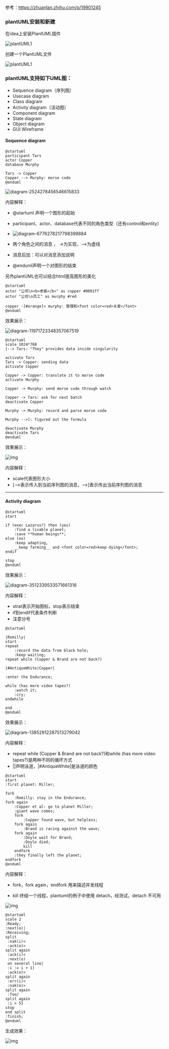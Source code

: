 参考：https://zhuanlan.zhihu.com/p/19901245

### plantUML安装和新建

在idea上安装PlantUML插件

![plantUML1](https://youcai922.github.io/99.src/img/plantUML2.png)

创建一个PlantUML文件

![plantUML1](https://youcai922.github.io/99.src/img/plantUML1.png)





### plantUML支持如下UML图：

- Sequence diagram（序列图）
- Usecase diagram
- Class diagram
- Activity diagram（活动图）
- Component diagram
- State diagram
- Object diagram
- GUI Wireframe

#### Sequence diagram

```
@startuml
participant Tars
actor Copper
database Murphy

Tars -> Copper
Copper --> Murphy: morse code
@enduml
```

![diagram-2524278456546615833](https://youcai922.github.io/99.src/img/diagram-2524278456546615833.png)

内容解释：

- @startuml 声明一个图形的起始

- participant、actor、database代表不同的角色类型（还有control和entity）
- ![diagram-6776278217798399884](https://youcai922.github.io/99.src/img/diagram-6776278217798399884.png)
- 两个角色之间的消息 ， ->为实现，-->为虚线
- 消息后加：可以对消息添加说明
- @enduml声明一个对图形的结束

另外plantUML也可以结合html提高图形的美化

```
@startuml
actor "公司\n<b>老板</b>" as copper #0091ff
actor "公司\n员工" as murphy #red

copper -[#orange]> murphy: 管理和<font color=red>关爱</font>
@enduml
```

效果展示：

![diagram-11971723348357067519](https://youcai922.github.io/99.src/img/diagram-11971723348357067519.png)



```
@startuml
scale 1024*768
[--> Tars: "They" provides data inside singularity

activate Tars
Tars -> Copper: sending data
activate Copper

Copper -> Copper: translate it to morse code
activate Murphy

Copper -> Murphy: send morse code through watch

Copper -> Tars: ask for next batch
deactivate Copper

Murphy -> Murphy: record and parse morse code

Murphy -->]: figured out the formula

deactivate Murphy
deactivate Tars
@enduml
```

效果展示：

![img](https://pic2.zhimg.com/80/ba12461d4887c272ac783475d3edd465_720w.jpg)

内容解释：

- scale代表图形大小
- [-->表示传入到当前序列图的消息，-->]表示传出当前序列图的消息

--------------



#### Activity diagram

```
@startuml
start

if (exec Lazarus?) then (yes)
    :find a livable planet;
    :save **human beings**;
else (no)
    :keep adapting,
    __keep farming__ and <font color=red>keep dying</font>;
endif

stop
@enduml
```

效果展示：

![diagram-3512339533571661316](https://youcai922.github.io/99.src/img/diagram-3512339533571661316.png)

内容解释：

- strat表示开始图标，stop表示结束
- if到endif代表条件判断
- 注意分号



```
@startuml

|Romilly|
start
repeat
    :record the data from black hole;
    :keep waiting;
repeat while (Copper & Brand are not back?)

|#AntiqueWhite|Copper|

:enter the Endurance;

while (has more video tapes?)
    :watch it;
    :cry;
endwhile

end
@enduml
```

效果展示：

![diagram-13852912287513279042](https://youcai922.github.io/99.src/img/diagram-13852912287513279042.png)

内容解释：

- repeat while (Copper & Brand are not back?)和while (has more video tapes?)是两种不同的循环方式
- ||声明泳道，|#AntiqueWhite|是泳道的颜色



```
@startuml
start
:first planet: Miller;

fork
    :Romilly: stay in the Endurance;
fork again
    :Copper et al: go to planet Miller;
    :giant wave comes;
    fork
        :Copper found wave, but helpless;
    fork again
        :Brand is racing against the wave;
    fork again
        :Doyle wait for Brand;
        :Doyle died;
        kill
    endfork
    :they finally left the planet;
endfork
@enduml
```

内容解释：

- fork，fork again，endfork 用来描述并发线程

- kill 终结一个线程，plantuml的例子中使用 detach，经测试，detach 不可用

![img](https://pic2.zhimg.com/80/52b2e16ea81348e32157f0556c59e30d_720w.jpg)

```
@startuml
scale 2
:Ready;
:next(o)|
:Receiving;
split
 :nak(i)<
 :ack(o)>
split again
 :ack(i)<
 :next(o)
 on several line|
 :i := i + 1]
 :ack(o)>
split again
 :err(i)<
 :nak(o)>
split again
 :foo/
split again
 :i > 5}
stop
end split
:finish;
@enduml
```

生成效果：

![img](https://pic4.zhimg.com/80/fa3200e6b6ed142fd77e2b924a2f1dab_720w.jpg)